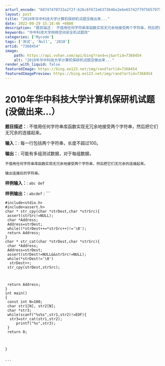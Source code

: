 ```yaml
---
arturl_encode: "68747470733a2f2f:626c6f672e6373646e2e6e65742f7975657975656e69616f39:362f61727469636c652f64657461696c732f37333638343534"
layout: post
title: "2010年华中科技大学计算机保研机试题没做出来..."
date: 2022-09-29 15:18:46 +0800
description: "题目描述： 不借用任何字符串库函数实现无冗余地接受两个字符串，然后把它们无冗余的连接起来。输入： 每"
keywords: "华中科技大学网络空间安全机试题目"
categories: ['Mycode']
tags: ['测试', 'Null', '2010']
artid: "7368454"
image:
    path: https://api.vvhan.com/api/bing?rand=sj&artid=7368454
    alt: "2010年华中科技大学计算机保研机试题没做出来..."
render_with_liquid: false
featuredImage: https://bing.ee123.net/img/rand?artid=7368454
featuredImagePreview: https://bing.ee123.net/img/rand?artid=7368454
---
```


# 2010年华中科技大学计算机保研机试题(没做出来...）

**题目描述：**:   不借用任何字符串库函数实现无冗余地接受两个字符串，然后把它们无冗余的连接起来。

**输入：**:   每一行包括两个字符串，长度不超过100。

**输出：**:   可能有多组测试数据，对于每组数据，
      
    不借用任何字符串库函数实现无冗余地接受两个字符串，然后把它们无冗余的连接起来。
      
    输出连接后的字符串。

**样例输入：**:   ```
    abc def
    ```

**样例输出：**:   ```
    abcdef
    ```
:   ```


    #include<stdio.h>
    #include<assert.h>
    char * str_cpy(char *strDest,char *strSrc){
     assert(strSrc!=NULL);
     char *Address;
     Address=strDest;
     while((*strDest++=*strSrc++)!='\0');
     return Address;
    }
    char * str_cat(char *strDest,char *strSrc){
     char *Address;
     Address=strDest;
     assert(strDest!=NULL&&strSrc!=NULL);
     while(*strDest!='\0')
      strDest++;
     str_cpy(strDest,strSrc);



     return Address;
    }
    int main()
    {
     const int N=100;
     char str1[N], str2[N];
     char *str3;
     while(scanf("%s%s",str1,str2)!=EOF){
      str3=str_cat(str1,str2);
         printf("%s",str3);
     }
     return 0;



    }


    ```